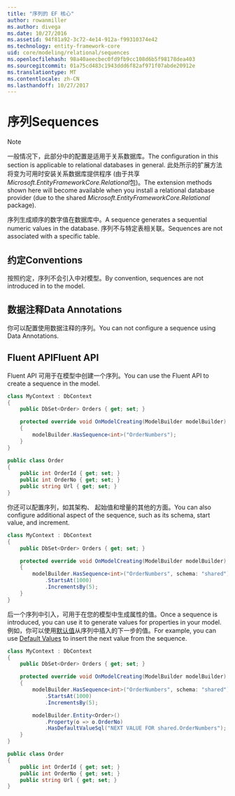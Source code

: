 ```yaml
---
title: "序列的 EF 核心"
author: rowanmiller
ms.author: divega
ms.date: 10/27/2016
ms.assetid: 94f81a92-3c72-4e14-912a-f99310374e42
ms.technology: entity-framework-core
uid: core/modeling/relational/sequences
ms.openlocfilehash: 98a40aeecbec0fd9fb9cc108d6b5f98178dea403
ms.sourcegitcommit: 01a75cd483c1943ddd6f82af971f07abde20912e
ms.translationtype: MT
ms.contentlocale: zh-CN
ms.lasthandoff: 10/27/2017
---
```

# <a name="sequences"></a><span data-ttu-id="c8bed-102">序列</span><span class="sxs-lookup"><span data-stu-id="c8bed-102">Sequences</span></span>

> [!NOTE]  
> <span data-ttu-id="c8bed-103">一般情况下，此部分中的配置是适用于关系数据库。</span><span class="sxs-lookup"><span data-stu-id="c8bed-103">The configuration in this section is applicable to relational databases in general.</span></span> <span data-ttu-id="c8bed-104">此处所示的扩展方法将变为可用时安装关系数据库提供程序 (由于共享*Microsoft.EntityFrameworkCore.Relational*包)。</span><span class="sxs-lookup"><span data-stu-id="c8bed-104">The extension methods shown here will become available when you install a relational database provider (due to the shared *Microsoft.EntityFrameworkCore.Relational* package).</span></span>

<span data-ttu-id="c8bed-105">序列生成顺序的数字值在数据库中。</span><span class="sxs-lookup"><span data-stu-id="c8bed-105">A sequence generates a sequential numeric values in the database.</span></span> <span data-ttu-id="c8bed-106">序列不与特定表相关联。</span><span class="sxs-lookup"><span data-stu-id="c8bed-106">Sequences are not associated with a specific table.</span></span>

## <a name="conventions"></a><span data-ttu-id="c8bed-107">约定</span><span class="sxs-lookup"><span data-stu-id="c8bed-107">Conventions</span></span>

<span data-ttu-id="c8bed-108">按照约定，序列不会引入中对模型。</span><span class="sxs-lookup"><span data-stu-id="c8bed-108">By convention, sequences are not introduced in to the model.</span></span>

## <a name="data-annotations"></a><span data-ttu-id="c8bed-109">数据注释</span><span class="sxs-lookup"><span data-stu-id="c8bed-109">Data Annotations</span></span>

<span data-ttu-id="c8bed-110">你可以配置使用数据注释的序列。</span><span class="sxs-lookup"><span data-stu-id="c8bed-110">You can not configure a sequence using Data Annotations.</span></span>

## <a name="fluent-api"></a><span data-ttu-id="c8bed-111">Fluent API</span><span class="sxs-lookup"><span data-stu-id="c8bed-111">Fluent API</span></span>

<span data-ttu-id="c8bed-112">Fluent API 可用于在模型中创建一个序列。</span><span class="sxs-lookup"><span data-stu-id="c8bed-112">You can use the Fluent API to create a sequence in the model.</span></span>

<!-- [!code-csharp[Main](samples/core/relational/Modeling/FluentAPI/Samples/Relational/Sequence.cs?highlight=7)] -->
``` csharp
class MyContext : DbContext
{
    public DbSet<Order> Orders { get; set; }

    protected override void OnModelCreating(ModelBuilder modelBuilder)
    {
        modelBuilder.HasSequence<int>("OrderNumbers");
    }
}

public class Order
{
    public int OrderId { get; set; }
    public int OrderNo { get; set; }
    public string Url { get; set; }
}
```

<span data-ttu-id="c8bed-113">你还可以配置序列，如其架构、 起始值和增量的其他的方面。</span><span class="sxs-lookup"><span data-stu-id="c8bed-113">You can also configure additional aspect of the sequence, such as its schema, start value, and increment.</span></span>

<!-- [!code-csharp[Main](samples/core/relational/Modeling/FluentAPI/Samples/Relational/SequenceConfigured.cs?highlight=7,8,9)] -->
``` csharp
class MyContext : DbContext
{
    public DbSet<Order> Orders { get; set; }

    protected override void OnModelCreating(ModelBuilder modelBuilder)
    {
        modelBuilder.HasSequence<int>("OrderNumbers", schema: "shared")
            .StartsAt(1000)
            .IncrementsBy(5);
    }
}
```

<span data-ttu-id="c8bed-114">后一个序列中引入，可用于在您的模型中生成属性的值。</span><span class="sxs-lookup"><span data-stu-id="c8bed-114">Once a sequence is introduced, you can use it to generate values for properties in your model.</span></span> <span data-ttu-id="c8bed-115">例如，你可以使用[默认值](default-values.md)从序列中插入的下一步的值。</span><span class="sxs-lookup"><span data-stu-id="c8bed-115">For example, you can use [Default Values](default-values.md) to insert the next value from the sequence.</span></span>

<!-- [!code-csharp[Main](samples/core/relational/Modeling/FluentAPI/Samples/Relational/SequenceUsed.cs?highlight=11,12,13)] -->
``` csharp
class MyContext : DbContext
{
    public DbSet<Order> Orders { get; set; }

    protected override void OnModelCreating(ModelBuilder modelBuilder)
    {
        modelBuilder.HasSequence<int>("OrderNumbers", schema: "shared")
            .StartsAt(1000)
            .IncrementsBy(5);

        modelBuilder.Entity<Order>()
            .Property(o => o.OrderNo)
            .HasDefaultValueSql("NEXT VALUE FOR shared.OrderNumbers");
    }
}

public class Order
{
    public int OrderId { get; set; }
    public int OrderNo { get; set; }
    public string Url { get; set; }
}
```
